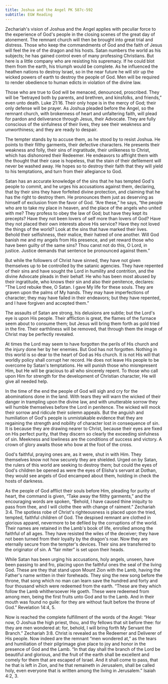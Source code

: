 ```yaml
---
title: Joshua and the Angel PK 587c-592
subtitle: EGW Reading
---
```


Zechariah's vision of Joshua and the Angel applies with peculiar force to the experience of God's people in the closing scenes of the great day of atonement. The remnant church will then be brought into great trial and distress. Those who keep the commandments of God and the faith of Jesus will feel the ire of the dragon and his hosts. Satan numbers the world as his subjects; he has gained control even of many professing Christians. But here is a little company who are resisting his supremacy. If he could blot them from the earth, his triumph would be complete. As he influenced the heathen nations to destroy Israel, so in the near future he will stir up the wicked powers of earth to destroy the people of God. Men will be required to render obedience to human edicts in violation of the divine law.

Those who are true to God will be menaced, denounced, proscribed. They will be “betrayed both by parents, and brethren, and kinsfolks, and friends,” even unto death. Luke 21:16. Their only hope is in the mercy of God; their only defense will be prayer. As Joshua pleaded before the Angel, so the remnant church, with brokenness of heart and unfaltering faith, will plead for pardon and deliverance through Jesus, their Advocate. They are fully conscious of the sinfulness of their lives, they see their weakness and unworthiness; and they are ready to despair.

The tempter stands by to accuse them, as he stood by to resist Joshua. He points to their filthy garments, their defective characters. He presents their weakness and folly, their sins of ingratitude, their unlikeness to Christ, which has dishonored their Redeemer. He endeavors to affright them with the thought that their case is hopeless, that the stain of their defilement will never be washed away. He hopes so to destroy their faith that they will yield to his temptations, and turn from their allegiance to God.

Satan has an accurate knowledge of the sins that he has tempted God's people to commit, and he urges his accusations against them, declaring, that by their sins they have forfeited divine protection, and claiming that he has the right to destroy them. He pronounces them just as deserving as himself of exclusion from the favor of God. “Are these,” he says, “the people who are to take my place in heaven, and the place of the angels who united with me? They profess to obey the law of God; but have they kept its precepts? Have they not been lovers of self more than lovers of God? Have they not placed their own interests above His service? Have they not loved the things of the world? Look at the sins that have marked their lives. Behold their selfishness, their malice, their hatred of one another. Will God banish me and my angels from His presence, and yet reward those who have been guilty of the same sins? Thou canst not do this, O Lord, in justice. Justice demands that sentence be pronounced against them.”

But while the followers of Christ have sinned, they have not given themselves up to be controlled by the satanic agencies. They have repented of their sins and have sought the Lord in humility and contrition, and the divine Advocate pleads in their behalf. He who has been most abused by their ingratitude, who knows their sin and also their penitence, declares: “The Lord rebuke thee, O Satan. I gave My life for these souls. They are graven upon the palms of My hands. They may have imperfections of character; they may have failed in their endeavors; but they have repented, and I have forgiven and accepted them.”

The assaults of Satan are strong, his delusions are subtle; but the Lord's eye is upon His people. Their affliction is great, the flames of the furnace seem about to consume them; but Jesus will bring them forth as gold tried in the fire. Their earthliness will be removed, that through them the image of Christ may be perfectly revealed.

At times the Lord may seem to have forgotten the perils of His church and the injury done her by her enemies. But God has not forgotten. Nothing in this world is so dear to the heart of God as His church. It is not His will that worldly policy shall corrupt her record. He does not leave His people to be overcome by Satan's temptations. He will punish those who misrepresent Him, but He will be gracious to all who sincerely repent. To those who call upon Him for strength for the development of Christian character, He will give all needed help.

In the time of the end the people of God will sigh and cry for the abominations done in the land. With tears they will warn the wicked of their danger in trampling upon the divine law, and with unutterable sorrow they will humble themselves before the Lord in penitence. The wicked will mock their sorrow and ridicule their solemn appeals. But the anguish and humiliation of God's people is unmistakable evidence that they are regaining the strength and nobility of character lost in consequence of sin. It is because they are drawing nearer to Christ, because their eyes are fixed on His perfect purity, that they discern so clearly the exceeding sinfulness of sin. Meekness and lowliness are the conditions of success and victory. A crown of glory awaits those who bow at the foot of the cross.

God's faithful, praying ones are, as it were, shut in with Him. They themselves know not how securely they are shielded. Urged on by Satan, the rulers of this world are seeking to destroy them; but could the eyes of God's children be opened as were the eyes of Elisha's servant at Dothan, they would see angels of God encamped about them, holding in check the hosts of darkness.

As the people of God afflict their souls before Him, pleading for purity of heart, the command is given, “Take away the filthy garments,” and the encouraging words are spoken, “Behold, I have caused thine iniquity to pass from thee, and I will clothe thee with change of raiment.” Zechariah 3:4. The spotless robe of Christ's righteousness is placed upon the tried, tempted, faithful children of God. The despised remnant are clothed in glorious apparel, nevermore to be defiled by the corruptions of the world. Their names are retained in the Lamb's book of life, enrolled among the faithful of all ages. They have resisted the wiles of the deceiver; they have not been turned from their loyalty by the dragon's roar. Now they are eternally secure from the tempter's devices. Their sins are transferred to the originator of sin. A “fair miter” is set upon their heads.

While Satan has been urging his accusations, holy angels, unseen, have been passing to and fro, placing upon the faithful ones the seal of the living God. These are they that stand upon Mount Zion with the Lamb, having the Father's name written in their foreheads. They sing the new song before the throne, that song which no man can learn save the hundred and forty and four thousand which were redeemed from the earth. “These are they which follow the Lamb whithersoever He goeth. These were redeemed from among men, being the first fruits unto God and to the Lamb. And in their mouth was found no guile: for they are without fault before the throne of God.” Revelation 14:4, 5.

Now is reached the complete fulfillment of the words of the Angel: “Hear now, O Joshua the high priest, thou, and thy fellows that sit before thee: for they are men wondered at: for, behold, I will bring forth My Servant the Branch.” Zechariah 3:8. Christ is revealed as the Redeemer and Deliverer of His people. Now indeed are the remnant “men wondered at,” as the tears and humiliation of their pilgrimage give place to joy and honor in the presence of God and the Lamb. “In that day shall the branch of the Lord be beautiful and glorious, and the fruit of the earth shall be excellent and comely for them that are escaped of Israel. And it shall come to pass, that he that is left in Zion, and he that remaineth in Jerusalem, shall be called holy, even everyone that is written among the living in Jerusalem.” Isaiah 4:2, 3.
